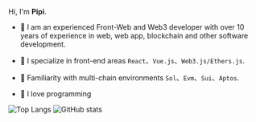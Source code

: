 Hi, I'm **Pipi**.

- 🍰 I am an experienced Front-Web and Web3 developer with over 10 years of experience in web, web app, blockchain and other software development.

- 🌈 I specialize in front-end areas `React`、`Vue.js`、`Web3.js/Ethers.js`.

- 🤙 Familiarity with multi-chain environments `Sol`、`Evm`、`Sui`、`Aptos`.

- 🌸 I love programming

![Top Langs](https://github-readme-stats.vercel.app/api/top-langs/?username=Pszz&layout=compact) 
![GitHub stats](https://github-readme-stats.vercel.app/api?username=Pszz&hide_title=true&show_icons=true&locale=cn)

